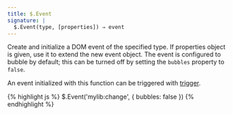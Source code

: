 ```yaml
---
title: $.Event
signature: |
  $.Event(type, [properties]) ⇒ event
---
```


Create and initialize a DOM event of the specified type. If properties object 
is given, use it to extend the new event object. The event is configured to
bubble by default; this can be turned off by setting the `bubbles` property to `false`.

An event initialized with this function can be triggered with
[trigger](#trigger).

{% highlight js %}
$.Event('mylib:change', { bubbles: false })
{% endhighlight %}
